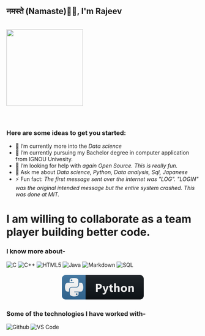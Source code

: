 ### <h2>नमस्ते (Namaste)🙏🏻, I'm Rajeev
  </br>

<img align="" src="https://media.giphy.com/media/jRf5fsn8G6YaogAWxn/giphy.gif" width="200" height="200"/>
</br></br></br>

### Here are some ideas to get you started:</br>
- 🔭 I’m currently more into the *Data science*
- 🔭 I’m currently pursuing my Bachelor degree in computer application from IGNOU Univesity.
- 🤔 I’m looking for help with *again Open Source. This is really fun.*
- 💬 Ask me about *Data science, Python, Data analysis, Sql, Japanese*
- ⚡ Fun fact: *The first message sent over the internet was "LOG". "LOGIN" was the original intended message but the entire system crashed. This was done at MIT.*

# I am willing to collaborate as a team player building better code.


### I know more about- </br>
![C](https://img.shields.io/badge/-C-000000?style=for-the-badge&logo=C)
![C++](https://img.shields.io/badge/-C++-000000?style=for-the-badge&logo=C%2B%2B&logoColor=00599C)
![HTML5](https://img.shields.io/badge/-HTML5-000000?style=for-the-badge&logo=HTML5)
![Java](https://img.shields.io/badge/-Java-000000?style=for-the-badge&logo=Java&logoColor=007396)
![Markdown](http://img.shields.io/badge/-Markdown-000000?style=for-the-badge&logo=Markdown&logoColor=magenta)
![SQL](https://img.shields.io/badge/-SQL-000000?style=for-the-badge&logo=MySQL)
<p align="center">
<img src="https://github.com/anishghimire603/anishghimire603/blob/master/Assets/python.svg" alt="python" style="vertical-align:top; margin:4px">
  </p>
  
### Some of the technologies I have worked with-</br>
![Github](http://img.shields.io/badge/-Github-000000?style=for-the-badge&logo=Github&logoColor=green)
![VS Code](http://img.shields.io/badge/-VS%20Code-000000?style=for-the-badge&logo=Visual-studio-code&logoColor=blue)
</br></br></br></br>
